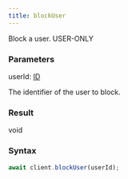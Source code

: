 ```yaml
---
title: blockUser
---
```


Block a user.<span class="select-none"> <span class="inline-flex w-fit items-center"><span class="w-fit bg-dbt px-1.5 rounded-md select-none text-fgt text-[10px]">USER-ONLY</span></span> </span>

### Parameters 

<div class="flex flex-col gap-3"><div><div class="font-mono" id="p_userId" data-anchor><span class="font-bold">userId</span><span class="opacity-50">:</span> <a href="/types/id"  >ID</a></div><div class="pl-3"><div class="no-margin">

The identifier of the user to block.

</div></div></div></div>

### Result 

<div class="font-mono"><span>void</span></div>

### Syntax

```ts
await client.blockUser(userId);
```



